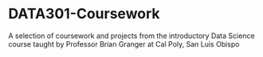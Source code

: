 # DATA301-Coursework
A selection of coursework and projects from the introductory Data Science course taught by Professor Brian Granger at Cal Poly, San Luis Obispo
